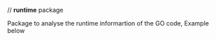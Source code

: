 // **runtime** package 

Package to analyse the runtime informartion of the GO code, Example below


